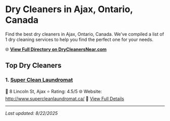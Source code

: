 # Dry Cleaners in Ajax, Ontario, Canada

Find the best dry cleaners in Ajax, Ontario, Canada. We've compiled a list of 1 dry cleaning services to help you find the perfect one for your needs.

🌐 **[View Full Directory on DryCleanersNear.com](https://drycleanersnear.com/city/Canada/Ontario/Ajax)**

## Top Dry Cleaners

### 1. [Super Clean Laundromat](https://drycleanersnear.com/dryCleaner/68a67ed4c2af6b6dc01e938a/super-clean-laundromat)
📍 8 Lincoln St, Ajax
⭐ Rating: 4.5/5
🌐 Website: http://www.supercleanlaundromat.ca/
🔗 [View Full Details](https://drycleanersnear.com/dryCleaner/68a67ed4c2af6b6dc01e938a/super-clean-laundromat)


---

*Last updated: 8/22/2025*
